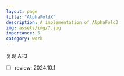 ```yaml
---
layout: page
title: "AlphaFoldX"
description: A implementation of AlphaFold3
img: assets/img/7.jpg
importance: 5
category: work
---
```


复现 AF3

- [ ] review: 2024.10.1
